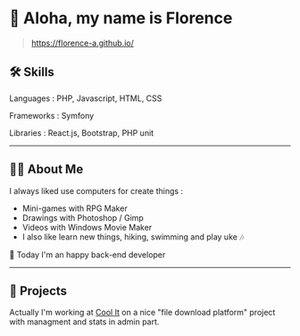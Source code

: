
# 👋 Aloha, my name is Florence

> https://florence-a.github.io/


## 🛠 Skills
Languages : PHP, Javascript, HTML, CSS

Frameworks : Symfony

Libraries : React.js, Bootstrap, PHP unit

------

##  :ok_woman: About Me

I always liked use computers for create things :

- Mini-games with RPG Maker
- Drawings with Photoshop / Gimp
- Videos with Windows Movie Maker
- I also like learn new things, hiking, swimming and play uke :notes:

🧩 Today I'm an happy back-end developer

------

##  :pencil: Projects

Actually I'm working at [Cool It](https://coolitagency.fr/) on a nice "file download platform" project with managment and stats in admin part.
